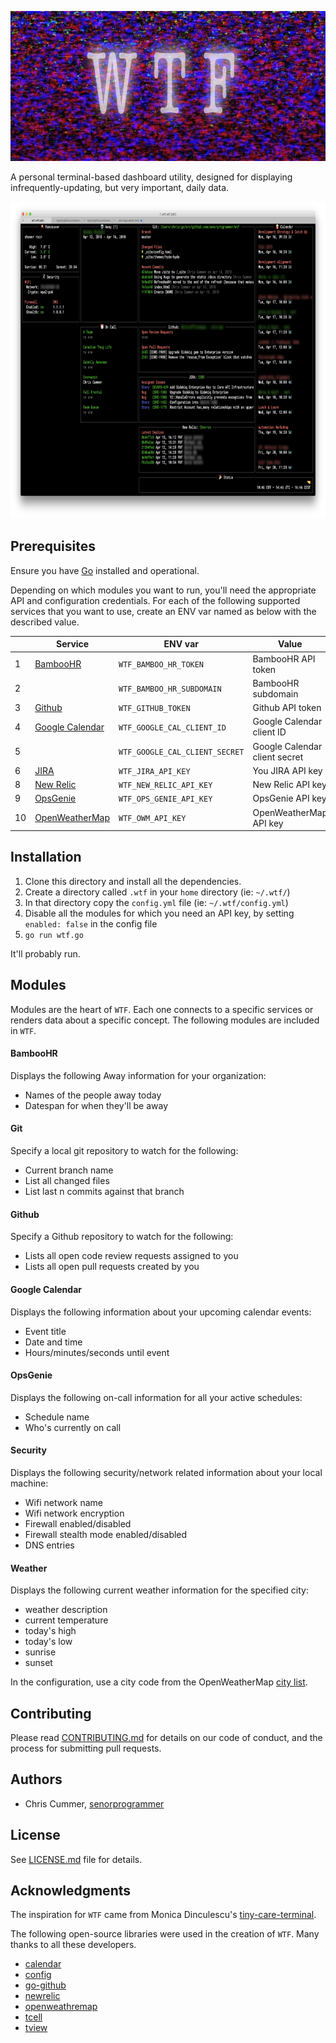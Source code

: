 <p align="center">
<img src="./docs/img/wtf.jpg?raw=true" title="WTF" width="852" height="240" />
</p>

A personal terminal-based dashboard utility, designed for
displaying infrequently-updating, but very important, daily data.

<p align="center">
<img src="./docs/img/screenshot_sm.png" title="screenshot" width="800" height="507" />
</p>

## Prerequisites

Ensure you have [Go](https://golang.org/doc/install) installed and
operational.

Depending on which modules you want to run, you'll need the appropriate API and
configuration credentials. For each of the following supported services
that you want to use, create an ENV var named as below with the
described value.

|    | Service         | ENV var                        | Value                         |
|----|-----------------|--------------------------------|-------------------------------|
| 1  | [BambooHR](https://www.bamboohr.com/api/documentation/)        | `WTF_BAMBOO_HR_TOKEN`          | BambooHR API token            |
| 2  |                 | `WTF_BAMBOO_HR_SUBDOMAIN`      | BambooHR subdomain            |
| 3  | [Github](https://developer.github.com/v3/)          | `WTF_GITHUB_TOKEN`             | Github API token              |
| 4  | [Google Calendar](https://developers.google.com/calendar/) | `WTF_GOOGLE_CAL_CLIENT_ID`     | Google Calendar client ID     |
| 5  |                 | `WTF_GOOGLE_CAL_CLIENT_SECRET` | Google Calendar client secret |
| 6  | [JIRA](https://developer.atlassian.com/server/jira/platform/rest-apis/)            | `WTF_JIRA_API_KEY`            | You JIRA API key             |
| 8  | [New Relic](https://docs.newrelic.com/docs/apis/rest-api-v2/getting-started/introduction-new-relic-rest-api-v2)       | `WTF_NEW_RELIC_API_KEY`        | New Relic API key             |
| 9  | [OpsGenie](https://docs.opsgenie.com/docs/api-overview)        | `WTF_OPS_GENIE_API_KEY`        | OpsGenie API key              |
| 10 | [OpenWeatherMap](https://openweathermap.org/api)  | `WTF_OWM_API_KEY`              | OpenWeatherMap API key        |

## Installation

1. Clone this directory and install all the dependencies.
2. Create a directory called `.wtf` in your `home` directory (ie:
   `~/.wtf/`)
3. In that directory copy the `config.yml` file (ie: `~/.wtf/config.yml`)
4. Disable all the modules for which you need an API key, by setting
   `enabled: false` in the config file
5. `go run wtf.go`

It'll probably run.

## Modules

Modules are the heart of `WTF`. Each one connects to a specific services
or renders data about a specific concept. The following modules are
included in `WTF`.

#### BambooHR

Displays the following Away information for your organization:

* Names of the people away today
* Datespan for when they'll be away

#### Git

Specify a local git repository to watch for the following:

* Current branch name
* List all changed files
* List last n commits against that branch

#### Github

Specify a Github repository to watch for the following:

* Lists all open code review requests assigned to you
* Lists all open pull requests created by you

#### Google Calendar

Displays the following information about your upcoming calendar events:

* Event title
* Date and time
* Hours/minutes/seconds until event

#### OpsGenie

Displays the following on-call information for all your active schedules:

* Schedule name
* Who's currently on call

#### Security

Displays the following security/network related information about your
local machine:

* Wifi network name
* Wifi network encryption
* Firewall enabled/disabled
* Firewall stealth mode enabled/disabled
* DNS entries

#### Weather

Displays the following current weather information for the specified city:

* weather description
* current temperature
* today's high
* today's low
* sunrise
* sunset

In the configuration, use a city code from the OpenWeatherMap [city
list](http://openweathermap.org/help/city_list.txt).

## Contributing

Please read [CONTRIBUTING.md](CONTRIBUTING.md) for details on our code of conduct, and the process for submitting pull requests.

## Authors

* Chris Cummer, [senorprogrammer](https://github.com/senorprogrammer)

## License

See [LICENSE.md](LICENSE.md) file for details.

## Acknowledgments

The inspiration for `WTF` came from Monica Dinculescu's
[tiny-care-terminal](https://github.com/notwaldorf/tiny-care-terminal).

The following open-source libraries were used in the creation of `WTF`.
Many thanks to all these developers.

* [calendar](https://google.golang.org/api/calendar/v3)
* [config](https://github.com/olebedev/config)
* [go-github](https://github.com/google/go-github)
* [newrelic](https://github.com/yfronto/newrelic)
* [openweathremap](https://github.com/briandowns/openweathermap)
* [tcell](https://github.com/gdamore/tcell)
* [tview](https://github.com/rivo/tview)
